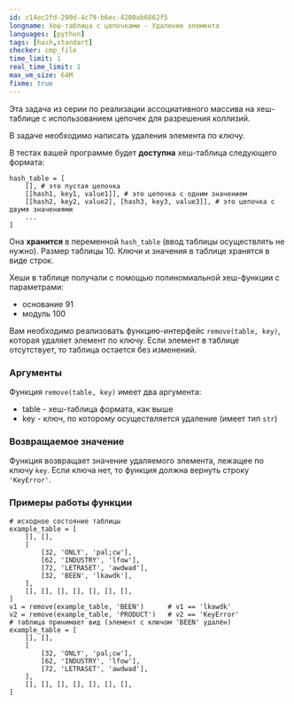 ```yaml
---
id: c14ec2fd-290d-4c79-b6ec-4200ab6862f5
longname: Хеш-таблица с цепочками - Удаление элемента
languages: [python]
tags: [hash,standart]
checker: cmp_file
time_limit: 1
real_time_limit: 1
max_vm_size: 64M
fixme: true
---
```



Эта задача из серии по реализации ассоциативного массива на хеш-таблице с использованием цепочек для разрешения коллизий.

В задаче необходимо написать удаления элемента по ключу.

В тестах вашей программе будет **доступна** хеш-таблица следующего формата:

    hash_table = [
        [], # это пустая цепочка
        [[hash1, key1, value1]], # это цепочка с одним значением
        [[hash2, key2, value2], [hash3, key3, value3]], # это цепочка с двумя значениями
        ...
    ]

Она **хранится** в переменной `hash_table` (ввод таблицы осуществлять не нужно).
Размер таблицы 10.
Ключи и значения в таблице хранятся в виде строк.

Хеши в таблице получали с помощью полиномиальной хеш-функции с параметрами:

- основание 91
- модуль 100

Вам необходимо реализовать функцию-интерфейс `remove(table, key)`, которая удаляет элемент по ключу.
Если элемент в таблице отсутствует, то таблица остается без изменений.

### Аргументы

Функция `remove(table, key)` имеет два аргумента:

- table - хеш-таблица формата, как выше
- key - ключ, по которому осуществляется удаление (имеет тип `str`)

### Возвращаемое значение

Функция возвращает значение удаляемого элемента, лежащее по ключу `key`.
Если ключа нет, то функция должна вернуть строку `'KeyError'`.

### Примеры работы функции
    
    # исходное состояние таблицы
    example_table = [
        [], [],
        [
            [32, 'ONLY', 'pal;cw'],
            [62, 'INDUSTRY', 'lfow'],
            [72, 'LETRASET', 'awdwad'],
            [32, 'BEEN', 'lkawdk'],
        ],
        [], [], [], [], [], [], [],
    ]
    v1 = remove(example_table, 'BEEN')      # v1 == 'lkawdk'
    v2 = remove(example_table, 'PRODUCT')   # v2 == 'KeyError'
    # таблица принимает вид (элемент с ключом 'BEEN' удалён)
    example_table = [
        [], [],
        [
            [32, 'ONLY', 'pal;cw'],
            [62, 'INDUSTRY', 'lfow'],
            [72, 'LETRASET', 'awdwad'],
        ],
        [], [], [], [], [], [], [],
    ]

